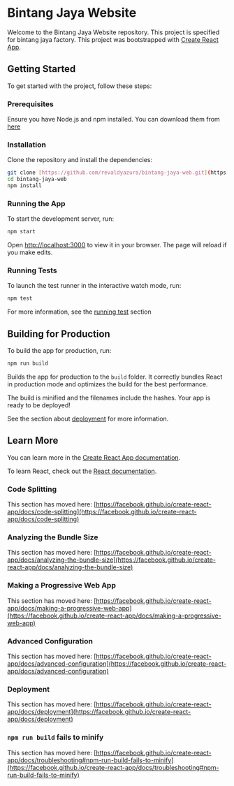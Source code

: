 # Bintang Jaya Website

Welcome to the Bintang Jaya Website repository.
This project is specified for bintang jaya factory.
This project was bootstrapped with [Create React App](https://github.com/facebook/create-react-app).

## Getting Started

To get started with the project, follow these steps:

### Prerequisites

Ensure you have Node.js and npm installed. You can download them from [here](https://nodejs.org/)

### Installation

Clone the repository and install the dependencies: 
```bash
git clone [https://github.com/revaldyazura/bintang-jaya-web.git](https://github.com/revaldyazura/bintang-jaya-web.git)
cd bintang-jaya-web
npm install
```

### Running the App

To start the development server, run: 
```bash
npm start
```
Open [http://localhost:3000](http://localhost:3000) to view it in your browser. The page will reload if you make edits.

### Running Tests

To launch the test runner in the interactive watch mode, run: 
```bash
npm test
```
For more information, see the [running test](https://facebook.github.io/create-react-app/docs/running-tests) section

## Building for Production

To build the app for production, run: 
```bash
npm run build
```
Builds the app for production to the `build` folder. 
It correctly bundles React in production mode and optimizes the build for the best performance.

The build is minified and the filenames include the hashes. 
Your app is ready to be deployed!

See the section about [deployment](https://facebook.github.io/create-react-app/docs/deployment) for more information.

## Learn More

You can learn more in the [Create React App documentation](https://facebook.github.io/create-react-app/docs/getting-started).

To learn React, check out the [React documentation](https://reactjs.org/).

### Code Splitting

This section has moved here: [https://facebook.github.io/create-react-app/docs/code-splitting](https://facebook.github.io/create-react-app/docs/code-splitting)

### Analyzing the Bundle Size

This section has moved here: [https://facebook.github.io/create-react-app/docs/analyzing-the-bundle-size](https://facebook.github.io/create-react-app/docs/analyzing-the-bundle-size)

### Making a Progressive Web App

This section has moved here: [https://facebook.github.io/create-react-app/docs/making-a-progressive-web-app](https://facebook.github.io/create-react-app/docs/making-a-progressive-web-app)

### Advanced Configuration

This section has moved here: [https://facebook.github.io/create-react-app/docs/advanced-configuration](https://facebook.github.io/create-react-app/docs/advanced-configuration)

### Deployment

This section has moved here: [https://facebook.github.io/create-react-app/docs/deployment](https://facebook.github.io/create-react-app/docs/deployment)

### `npm run build` fails to minify

This section has moved here: [https://facebook.github.io/create-react-app/docs/troubleshooting#npm-run-build-fails-to-minify](https://facebook.github.io/create-react-app/docs/troubleshooting#npm-run-build-fails-to-minify)
